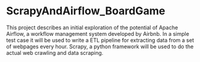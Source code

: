 # ScrapyAndAirflow_BoardGame

This project describes an initial exploration of the potential of Apache Airflow, a workflow management system developed by Airbnb.  In a simple test case it will be used to write a ETL pipeline for extracting data from a set of webpages every hour. Scrapy, a python framework will be used to do the actual web crawling and data scraping. 
